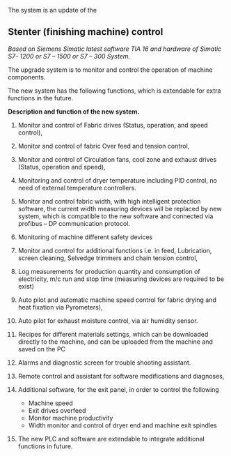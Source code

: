 The system is an update of the 
## Stenter (finishing machine) control

_Based on Siemens Simatic latest software TIA 16 and hardware of Simatic S7- 1200 or S7 – 1500 or S7 – 300 System._

The upgrade system is to monitor and control the operation of machine components.

The new system has the following functions, which is extendable for extra functions in the future.

**Description and function of the new system.**

1. Monitor and control of Fabric drives (Status, operation, and speed control),
2. Monitor and control of fabric Over feed and tension control,
3. Monitor and control of Circulation fans, cool zone and exhaust drives (Status, operation and speed),
4. Monitoring and control of dryer temperature including PID control, no need of external temperature controllers.
5. Monitor and control fabric width, with high intelligent protection software, the current width measuring devices will be replaced by new system, which is compatible to the new software and connected via profibus – DP communication protocol.
6. Monitoring of machine different safety devices
7. Monitor and control for additional functions i.e. in feed, Lubrication, screen cleaning, Selvedge trimmers and chain tension control,
8. Log measurements for production quantity and consumption of electricity, m/c run and stop time (measuring devices are required to be exist)
9. Auto pilot and automatic machine speed control for fabric drying and heat fixation via Pyrometers),
10. Auto pilot for exhaust moisture control, via air humidity sensor.
11. Recipes for different materials settings, which can be downloaded directly to the machine, and can be uploaded from the machine and saved on the PC
12. Alarms and diagnostic screen for trouble shooting assistant.
13. Remote control and assistant for software modifications and diagnoses,
14. Additional software, for the exit panel, in order to control the following

    - Machine speed
    - Exit drives overfeed
    - Monitor machine productivity
    - Width monitor and control of dryer end and machine exit spindles

15. The new PLC and software are extendable to integrate additional functions in future.